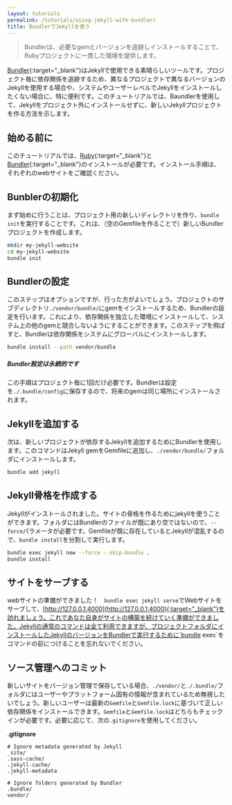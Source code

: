 ```yaml
---
layout: tutorials
permalink: /tutorials/using-jekyll-with-bundler/
title: BundlerでJekyllを使う
---
```

<!-- ---
layout: tutorials
permalink: /tutorials/using-jekyll-with-bundler/
title: Using Jekyll with Bundler
--- -->

>Bundlerは、必要なgemとバージョンを追跡しインストールすることで、Rubyプロジェクトに一貫した環境を提供します。

<!-- > Bundler provides a consistent environment for Ruby projects by tracking and
> installing the exact gems and versions that are needed. -->

[Bundler](https://bundler.io){:target="_blank"}はJekyllで使用できる素晴らしいツールです。プロジェクト毎に依存関係を追跡するため、異なるプロジェクトで異なるバージョンのJekyllを使用する場合や、システムやユーザーレベルでJekyllをインストールしたくない場合に、特に便利です。このチュートリアルでは、Baundlerを使用して、Jekyllをプロジェクト外にインストールせずに、新しいJekyllプロジェクトを作る方法を示します。

<!-- [Bundler](https://bundler.io) can be a great tool to use with Jekyll. Because it
tracks dependencies on a per-project basis, it is particularly useful if you
need to run different versions of Jekyll in different projects, or if you don't
want to install Jekyll at the system or user level. This tutorial will show you
how to create a new Jekyll project using Bundler and without installing Jekyll
outside the project. -->

## 始める前に
<!-- ## Before You Begin -->

このチュートリアルでは、[Ruby](https://www.ruby-lang.org/en/){:target="_blank"}と[Bundler](https://bundler.io/){:target="_blank"}のインストールが必要です。インストール手順は、それぞれのwebサイトをご確認ください。

<!-- To complete this tutorial, you'll need to have
[Ruby](https://www.ruby-lang.org/en/) and [Bundler](https://bundler.io/)
installed. You can find the installation instructions on their websites. -->

## Bunblerの初期化
<!-- ## Initialize Bundler -->

まず始めに行うことは、プロジェクト用の新しいディレクトリを作り、`bundle init`を実行することです。これは、（空のGemfileを作ることで）新しいBundlerプロジェクトを作成します。

<!-- The first thing to do is create a new directory for your project and run
`bundle init`. This creates a new Bundler project (by creating an empty
Gemfile). -->

```sh
mkdir my-jekyll-website
cd my-jekyll-website
bundle init
```

## Bundlerの設定
<!-- ## Configure Bundler -->

このステップはオプションですが、行った方がよいでしょう。プロジェクトのサブディレクトリ`./vendor/bundle/`にgemをインストールするため、Bundlerの設定を行います。これにより、依存関係を独立した環境にインストールして、システム上の他のgemと競合しないようにすることができます。このステップを飛ばすと、Bundlerは依存関係をシステムにグローバルにインストールします。

<!-- This step is optional, but encouraged. We're going to configure Bundler to install
gems in the `./vendor/bundle/` project subdirectory. This allows us to install
our dependencies in an isolated environment, ensuring they don't conflict with
other gems on your system. If you skip this step, Bundler will install your
dependencies globally on your system. -->

```sh
bundle install --path vendor/bundle
```

<div class="note info">
  <h5>Bundler設定は永続的です</h5>
  <!-- <h5>Bundler Config is Persistent</h5> -->
  <p>
    この手順はプロジェクト毎に1回だけ必要です。Bundlerは設定を<code>./.bundle/config</code>に保存するので、将来のgemは同じ場所にインストールされます。
  </p>
  <!-- <p>
    This step is only required once per project. Bundler saves your config in
    <code>./.bundle/config</code>, so future gems will be installed to the same
    location.
  </p> -->
</div>

## Jekyllを追加する
<!-- ## Add Jekyll -->

次は、新しいプロジェクトが依存するJekyllを追加するためにBundlerを使用します。このコマンドはJekyll gemをGemfileに追加し、`./vendor/bundle/`フォルダにインストールします。

<!-- Now, we're going to use Bundler to add Jekyll as a dependency of our new
project. This command will add the Jekyll gem to our Gemfile and install it to
the `./vendor/bundle/` folder. -->

```sh
bundle add jekyll
```

## Jekyll骨格を作成する
<!-- ## Create A Jekyll Scaffold -->

Jekyllがインストールされました。サイトの骨格を作るためにjekyllを使うことができます。フォルダにはBundlerのファイルが既にあり空ではないので、`--force`パラメータが必要です。Gemfileが既に存在しているとJekyllが混乱するので、`bundle install`を分割して実行します。

<!-- Now that Jekyll is installed, we can use it to create the scaffolding for our
site. We need the `--force` parameter because our folder isn't empty - it
already has some Bundler files in it. We run the `bundle install` separately
because Jekyll gets confused if the Gemfile already exists. -->

```sh
bundle exec jekyll new --force --skip-bundle .
bundle install
```

## サイトをサーブする
<!-- ## Serve the Site -->

webサイトの準備ができました！　`bundle exec jekyll serve`でWebサイトをサーブして、[http://127.0.0.1:4000](http://127.0.0.1:4000){:target="_blank"}を訪れましょう。これであなた自身がサイトの構築を続けていく準備ができました。Jekyllの通常のコマンドは全て利用できますが、プロジェクトフォルダにインストールしたJekyllのバージョンをBundlerで実行するために`bundle exec`をコマンドの前につけることを忘れないでください。

<!-- Your new website is ready! You can serve the website with
`bundle exec jekyll serve` and visit it at
[http://127.0.0.1:4000](http://127.0.0.1:4000). From here, you're ready to
continue developing the site on your own. All of the normal Jekyll commands are
available to you, but you should prefix them with `bundle exec` so that Bundler
runs the version of Jekyll that is installed in your project folder. -->

## ソース管理へのコミット
<!-- ## Commit to Source Control -->

新しいサイトをバージョン管理で保存している場合、`./vendor/`と`./.bundle/`フォルダにはユーザーやプラットフォーム固有の情報が含まれているため無視したいでしょう。新しいユーザーは最新の`Gemfile`と`Gemfile.lock`に基づいて正しい依存関係をインストールできます。`Gemfile`と`Gemfile.lock`はどちらもチェックインが必要です。必要に応じて、次の`.gitignore`を使用してください。

<!-- If you're storing your new site in version control, you'll want to ignore the
`./vendor/` and `./.bundle/` folders since they contain user- or
platform-specific information. New users will be able to install the correct
dependencies based on `Gemfile` and `Gemfile.lock`, which should both be checked
in. You can use this `.gitignore` to get started, if you want. -->

**.gitignore**

```
# Ignore metadata generated by Jekyll
_site/
.sass-cache/
.jekyll-cache/
.jekyll-metadata

# Ignore folders generated by Bundler
.bundle/
vendor/
```